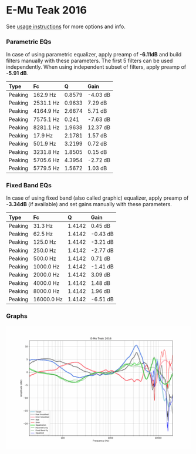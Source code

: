 # E-Mu Teak 2016
See [usage instructions](https://github.com/jaakkopasanen/AutoEq#usage) for more options and info.

### Parametric EQs
In case of using parametric equalizer, apply preamp of **-6.11dB** and build filters manually
with these parameters. The first 5 filters can be used independently.
When using independent subset of filters, apply preamp of **-5.91 dB**.

| Type    | Fc        |      Q | Gain     |
|:--------|:----------|:-------|:---------|
| Peaking | 162.9 Hz  | 0.8579 | -4.03 dB |
| Peaking | 2531.1 Hz | 0.9633 | 7.29 dB  |
| Peaking | 4164.9 Hz | 2.6674 | 5.71 dB  |
| Peaking | 7575.1 Hz | 0.241  | -7.63 dB |
| Peaking | 8281.1 Hz | 1.9638 | 12.37 dB |
| Peaking | 17.9 Hz   | 2.1781 | 1.57 dB  |
| Peaking | 501.9 Hz  | 3.2199 | 0.72 dB  |
| Peaking | 3231.8 Hz | 1.8505 | 0.15 dB  |
| Peaking | 5705.6 Hz | 4.3954 | -2.72 dB |
| Peaking | 5779.5 Hz | 1.5672 | 1.03 dB  |

### Fixed Band EQs
In case of using fixed band (also called graphic) equalizer, apply preamp of **-3.34dB**
(if available) and set gains manually with these parameters.

| Type    | Fc         |      Q | Gain     |
|:--------|:-----------|:-------|:---------|
| Peaking | 31.3 Hz    | 1.4142 | 0.45 dB  |
| Peaking | 62.5 Hz    | 1.4142 | -0.43 dB |
| Peaking | 125.0 Hz   | 1.4142 | -3.21 dB |
| Peaking | 250.0 Hz   | 1.4142 | -2.77 dB |
| Peaking | 500.0 Hz   | 1.4142 | 0.71 dB  |
| Peaking | 1000.0 Hz  | 1.4142 | -1.41 dB |
| Peaking | 2000.0 Hz  | 1.4142 | 3.09 dB  |
| Peaking | 4000.0 Hz  | 1.4142 | 1.48 dB  |
| Peaking | 8000.0 Hz  | 1.4142 | 1.96 dB  |
| Peaking | 16000.0 Hz | 1.4142 | -6.51 dB |

### Graphs
![](./E-Mu%20Teak%202016.png)